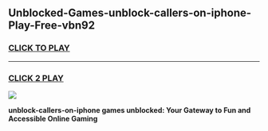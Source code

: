 
## Unblocked-Games-unblock-callers-on-iphone-Play-Free-vbn92
<h3>
<a href="https://premium76.site?title=unblock-callers-on-iphone&ref=18A1">CLICK TO PLAY</a></h3>
<hr>

<h3>
<a href="https://premium76.site?title=unblock-callers-on-iphone&ref=18A1">CLICK 2 PLAY</a>
  
</h3>

<a href="https://premium76.site?title=unblock-callers-on-iphone&ref=18A1"><img src="https://clearcache.store/games.png"></a>


**unblock-callers-on-iphone games unblocked: Your Gateway to Fun and Accessible Online Gaming**

